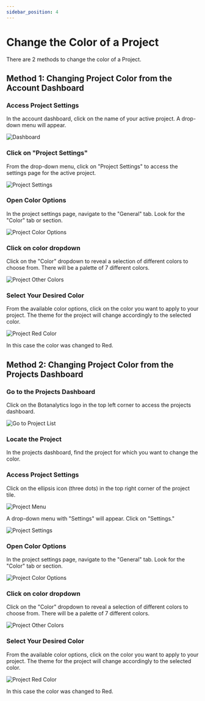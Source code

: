 ```yaml
---
sidebar_position: 4
---
```


# Change the Color of a Project

There are 2 methods to change the color of a Project.

## Method 1: Changing Project Color from the Account Dashboard


### Access Project Settings

In the account dashboard, click on the name of your active project. A drop-down menu will appear.

![Dashboard](@site/static/img/dashboard.png)

### Click on "Project Settings"

From the drop-down menu, click on "Project Settings" to access the settings page for the active project.

![Project Settings](@site/static/img/projects/settings.png)

### Open Color Options

In the project settings page, navigate to the "General" tab. Look for the "Color" tab or section.

![Project Color Options](@site/static/img/projects/color-options.png)

### Click on color dropdown

Click on the "Color" dropdown to reveal a selection of different colors to choose from. There will be a palette of 7 different colors.


![Project Other Colors](@site/static/img/projects/other-colors.png)

### Select Your Desired Color

From the available color options, click on the color you want to apply to your project. The theme for the project will change accordingly to the selected color.


![Project Red Color](@site/static/img/projects/red-color.png)

In this case the color was changed to Red.

## Method 2: Changing Project Color from the Projects Dashboard

### Go to the Projects Dashboard

Click on the Botanalytics logo in the top left corner to access the projects dashboard.

![Go to Project List](@site/static/img/projects/go-to-list.png)

### Locate the Project

In the projects dashboard, find the project for which you want to change the color.

### Access Project Settings

Click on the ellipsis icon (three dots) in the top right corner of the project tile.

![Project Menu](@site/static/img/projects/menu-icon.png)

A drop-down menu with "Settings" will appear. Click on "Settings."

![Project Settings](@site/static/img/projects/settings-select.png)

### Open Color Options

In the project settings page, navigate to the "General" tab. Look for the "Color" tab or section.

![Project Color Options](@site/static/img/projects/color-options.png)

### Click on color dropdown

Click on the "Color" dropdown to reveal a selection of different colors to choose from. There will be a palette of 7 different colors.


![Project Other Colors](@site/static/img/projects/other-colors.png)

### Select Your Desired Color

From the available color options, click on the color you want to apply to your project. The theme for the project will change accordingly to the selected color.


![Project Red Color](@site/static/img/projects/red-color.png)

In this case the color was changed to Red.